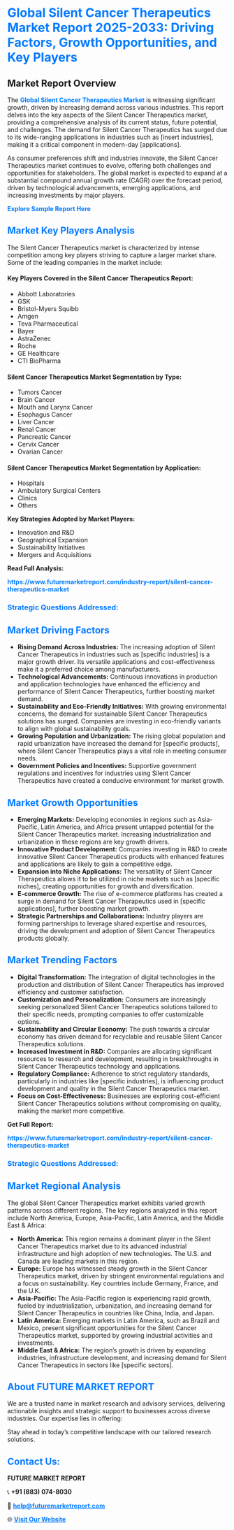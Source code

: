 <h1 style="color: #007BFF;">Global Silent Cancer Therapeutics Market Report 2025-2033: Driving Factors, Growth Opportunities, and Key Players</h1>

<section id="overview">
<h2>Market Report Overview</h2>
<p>The <a href="https://www.futuremarketreport.com/industry-report/silent-cancer-therapeutics-market" style="color: #007BFF; text-decoration: none;"><strong>Global Silent Cancer Therapeutics Market</strong></a> is witnessing significant growth, driven by increasing demand across various industries. This report delves into the key aspects of the Silent Cancer Therapeutics market, providing a comprehensive analysis of its current status, future potential, and challenges. The demand for Silent Cancer Therapeutics has surged due to its wide-ranging applications in industries such as [insert industries], making it a critical component in modern-day [applications].</p>
<p>As consumer preferences shift and industries innovate, the Silent Cancer Therapeutics market continues to evolve, offering both challenges and opportunities for stakeholders. The global market is expected to expand at a substantial compound annual growth rate (CAGR) over the forecast period, driven by technological advancements, emerging applications, and increasing investments by major players.</p>
</section>

<section id="overview">
<p><a href="https://www.futuremarketreport.com/request-sample/reportId=77308" style="color: #007BFF; text-decoration: none;"><strong>Explore Sample Report Here</strong></a></p>
</section>

<section id="key-players">
<h2 style="color: #007BFF;">Market Key Players Analysis</h2>
<p>The Silent Cancer Therapeutics market is characterized by intense competition among key players striving to capture a larger market share. Some of the leading companies in the market include:</p>
<h4>Key Players Covered in the Silent Cancer Therapeutics Report:</h4>
<ul><li>Abbott Laboratories</li><li>GSK</li><li>Bristol-Myers Squibb</li><li>Amgen</li><li>Teva Pharmaceutical</li><li>Bayer</li><li>AstraZenec</li><li>Roche</li><li>GE Healthcare</li><li>CTI BioPharma</li></ul>
<h4>Silent Cancer Therapeutics Market Segmentation by Type:</h4>
<ul><li>Tumors Cancer</li><li>Brain Cancer</li><li>Mouth and Larynx Cancer</li><li>Esophagus Cancer</li><li>Liver Cancer</li><li>Renal Cancer</li><li>Pancreatic Cancer</li><li>Cervix Cancer</li><li>Ovarian Cancer</li></ul>

<h4>Silent Cancer Therapeutics Market Segmentation by Application:</h4>
<ul><li>Hospitals</li><li>Ambulatory Surgical Centers</li><li>Clinics</li><li>Others</li></ul>
<p><strong>Key Strategies Adopted by Market Players:</strong></p>
<ul>
<li>Innovation and R&D</li>
<li>Geographical Expansion</li>
<li>Sustainability Initiatives</li>
<li>Mergers and Acquisitions</li>
</ul>
</section>

<section>
<p><strong>Read Full Analysis: </strong></p><a href="https://www.futuremarketreport.com/industry-report/silent-cancer-therapeutics-market" style="color: #007BFF; text-decoration: none;"><strong>https://www.futuremarketreport.com/industry-report/silent-cancer-therapeutics-market</strong></a>
<h3 style="color: #007BFF;">Strategic Questions Addressed:</h3>
</section>

<section id="driving-factors">
<h2 style="color: #007BFF;">Market Driving Factors</h2>
<ul>
<li><strong>Rising Demand Across Industries:</strong> The increasing adoption of Silent Cancer Therapeutics in industries such as [specific industries] is a major growth driver. Its versatile applications and cost-effectiveness make it a preferred choice among manufacturers.</li>
<li><strong>Technological Advancements:</strong> Continuous innovations in production and application technologies have enhanced the efficiency and performance of Silent Cancer Therapeutics, further boosting market demand.</li>
<li><strong>Sustainability and Eco-Friendly Initiatives:</strong> With growing environmental concerns, the demand for sustainable Silent Cancer Therapeutics solutions has surged. Companies are investing in eco-friendly variants to align with global sustainability goals.</li>
<li><strong>Growing Population and Urbanization:</strong> The rising global population and rapid urbanization have increased the demand for [specific products], where Silent Cancer Therapeutics plays a vital role in meeting consumer needs.</li>
<li><strong>Government Policies and Incentives:</strong> Supportive government regulations and incentives for industries using Silent Cancer Therapeutics have created a conducive environment for market growth.</li>
</ul>
</section>

<section id="growth-opportunities">
<h2 style="color: #007BFF;">Market Growth Opportunities</h2>
<ul>
<li><strong>Emerging Markets:</strong> Developing economies in regions such as Asia-Pacific, Latin America, and Africa present untapped potential for the Silent Cancer Therapeutics market. Increasing industrialization and urbanization in these regions are key growth drivers.</li>
<li><strong>Innovative Product Development:</strong> Companies investing in R&D to create innovative Silent Cancer Therapeutics products with enhanced features and applications are likely to gain a competitive edge.</li>
<li><strong>Expansion into Niche Applications:</strong> The versatility of Silent Cancer Therapeutics allows it to be utilized in niche markets such as [specific niches], creating opportunities for growth and diversification.</li>
<li><strong>E-commerce Growth:</strong> The rise of e-commerce platforms has created a surge in demand for Silent Cancer Therapeutics used in [specific applications], further boosting market growth.</li>
<li><strong>Strategic Partnerships and Collaborations:</strong> Industry players are forming partnerships to leverage shared expertise and resources, driving the development and adoption of Silent Cancer Therapeutics products globally.</li>
</ul>
</section>

<section id="trending-factors">
<h2 style="color: #007BFF;">Market Trending Factors</h2>
<ul>
<li><strong>Digital Transformation:</strong> The integration of digital technologies in the production and distribution of Silent Cancer Therapeutics has improved efficiency and customer satisfaction.</li>
<li><strong>Customization and Personalization:</strong> Consumers are increasingly seeking personalized Silent Cancer Therapeutics solutions tailored to their specific needs, prompting companies to offer customizable options.</li>
<li><strong>Sustainability and Circular Economy:</strong> The push towards a circular economy has driven demand for recyclable and reusable Silent Cancer Therapeutics solutions.</li>
<li><strong>Increased Investment in R&D:</strong> Companies are allocating significant resources to research and development, resulting in breakthroughs in Silent Cancer Therapeutics technology and applications.</li>
<li><strong>Regulatory Compliance:</strong> Adherence to strict regulatory standards, particularly in industries like [specific industries], is influencing product development and quality in the Silent Cancer Therapeutics market.</li>
<li><strong>Focus on Cost-Effectiveness:</strong> Businesses are exploring cost-efficient Silent Cancer Therapeutics solutions without compromising on quality, making the market more competitive.</li>
</ul>
</section>

<section>
<p><strong>Get Full Report: </strong></p><a href="https://www.futuremarketreport.com/industry-report/silent-cancer-therapeutics-market" style="color: #007BFF; text-decoration: none;"><strong>https://www.futuremarketreport.com/industry-report/silent-cancer-therapeutics-market</strong></a>
<h3 style="color: #007BFF;">Strategic Questions Addressed:</h3>
</section>


<section id="regional-analysis">
<h2 style="color: #007BFF;">Market Regional Analysis</h2>
<p>The global Silent Cancer Therapeutics market exhibits varied growth patterns across different regions. The key regions analyzed in this report include North America, Europe, Asia-Pacific, Latin America, and the Middle East & Africa:</p>
<ul>
<li><strong>North America:</strong> This region remains a dominant player in the Silent Cancer Therapeutics market due to its advanced industrial infrastructure and high adoption of new technologies. The U.S. and Canada are leading markets in this region.</li>
<li><strong>Europe:</strong> Europe has witnessed steady growth in the Silent Cancer Therapeutics market, driven by stringent environmental regulations and a focus on sustainability. Key countries include Germany, France, and the U.K.</li>
<li><strong>Asia-Pacific:</strong> The Asia-Pacific region is experiencing rapid growth, fueled by industrialization, urbanization, and increasing demand for Silent Cancer Therapeutics in countries like China, India, and Japan.</li>
<li><strong>Latin America:</strong> Emerging markets in Latin America, such as Brazil and Mexico, present significant opportunities for the Silent Cancer Therapeutics market, supported by growing industrial activities and investments.</li>
<li><strong>Middle East & Africa:</strong> The region’s growth is driven by expanding industries, infrastructure development, and increasing demand for Silent Cancer Therapeutics in sectors like [specific sectors].</li>
</ul>
</section>

<footer>
<h2 style="color: #007BFF;">About FUTURE MARKET REPORT</h2>
<p>We are a trusted name in market research and advisory services, delivering actionable insights and strategic support to businesses across diverse industries. Our expertise lies in offering:</p>

<p>Stay ahead in today’s competitive landscape with our tailored research solutions.</p>

<h2 style="color: #007BFF;">Contact Us:</h2>
<p><strong>FUTURE MARKET REPORT</strong></p>
<p>📞 <strong>+91 (883) 074-8030</strong></p>
<p>📧 <strong><a href="mailto:help@futuremarketreport.com" style="color: #007BFF;">help@futuremarketreport.com</a></strong></p>
<p>🌐 <strong><a href="https://www.futuremarketreport.com/" style="color: #007BFF;">Visit Our Website</a></strong></p>
</footer>